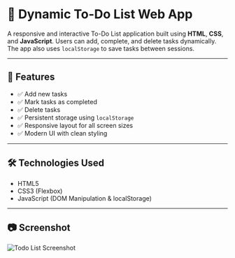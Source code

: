 # 📝 Dynamic To-Do List Web App

A responsive and interactive To-Do List application built using **HTML**, **CSS**, and **JavaScript**. Users can add, complete, and delete tasks dynamically. The app also uses `localStorage` to save tasks between sessions.

---

## 🚀 Features

- ✅ Add new tasks
- ✅ Mark tasks as completed
- ✅ Delete tasks
- ✅ Persistent storage using `localStorage`
- ✅ Responsive layout for all screen sizes
- ✅ Modern UI with clean styling

---

## 🛠️ Technologies Used

- HTML5  
- CSS3 (Flexbox)  
- JavaScript (DOM Manipulation & localStorage)

---

## 📷 Screenshot

![Todo List Screenshot](screenshot.png)


